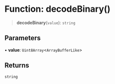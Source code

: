 # Function: decodeBinary()

> **decodeBinary**(`value`): `string`

## Parameters

• **value**: `Uint8Array`\<`ArrayBufferLike`\>

## Returns

`string`
